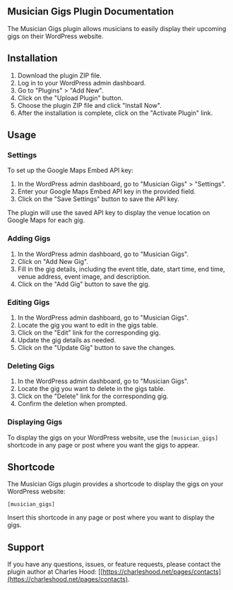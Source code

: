 ## Musician Gigs Plugin Documentation

The Musician Gigs plugin allows musicians to easily display their upcoming gigs on their WordPress website.

## Installation

1. Download the plugin ZIP file.
2. Log in to your WordPress admin dashboard.
3. Go to "Plugins" > "Add New".
4. Click on the "Upload Plugin" button.
5. Choose the plugin ZIP file and click "Install Now".
6. After the installation is complete, click on the "Activate Plugin" link.

## Usage

### Settings

To set up the Google Maps Embed API key:

1. In the WordPress admin dashboard, go to "Musician Gigs" > "Settings".
2. Enter your Google Maps Embed API key in the provided field.
3. Click on the "Save Settings" button to save the API key.

The plugin will use the saved API key to display the venue location on Google Maps for each gig.

### Adding Gigs

1. In the WordPress admin dashboard, go to "Musician Gigs".
2. Click on "Add New Gig".
3. Fill in the gig details, including the event title, date, start time, end time, venue address, event image, and description.
4. Click on the "Add Gig" button to save the gig.

### Editing Gigs

1. In the WordPress admin dashboard, go to "Musician Gigs".
2. Locate the gig you want to edit in the gigs table.
3. Click on the "Edit" link for the corresponding gig.
4. Update the gig details as needed.
5. Click on the "Update Gig" button to save the changes.

### Deleting Gigs

1. In the WordPress admin dashboard, go to "Musician Gigs".
2. Locate the gig you want to delete in the gigs table.
3. Click on the "Delete" link for the corresponding gig.
4. Confirm the deletion when prompted.

### Displaying Gigs

To display the gigs on your WordPress website, use the `[musician_gigs]` shortcode in any page or post where you want the gigs to appear.

## Shortcode

The Musician Gigs plugin provides a shortcode to display the gigs on your WordPress website:

```
[musician_gigs]
```

Insert this shortcode in any page or post where you want to display the gigs.

## Support

If you have any questions, issues, or feature requests, please contact the plugin author at Charles Hood: [[https://charleshood.net/pages/contacts](https://charleshood.net/pages/contacts).

